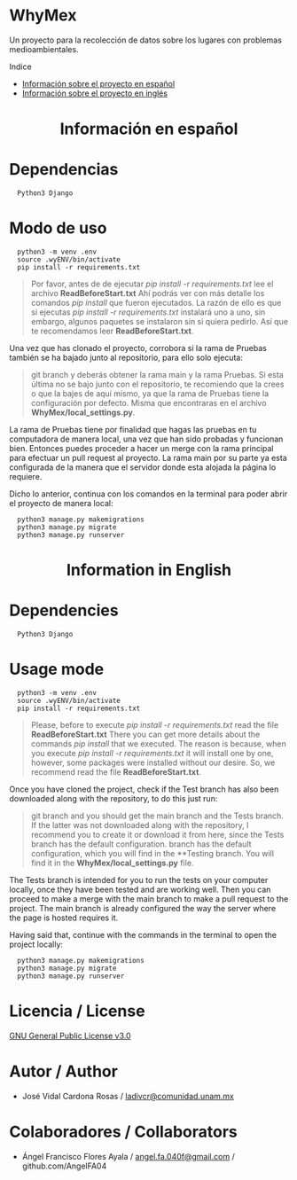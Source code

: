 # WhyMex
Un proyecto para la recolección de datos sobre los lugares con problemas medioambientales. 

Indice
<ul>
  <li><a href="#spanish">Información sobre el proyecto en español</a></li>
  <li><a href="#english">Información sobre el proyecto en inglés</a></li>
</ul>
 
<center><h1><strong><a name = "spanish">Información en español</a></strong></h1></center>

# Dependencias 
``` 
  Python3 Django
```
# Modo de uso

```
  python3 -m venv .env
  source .wyENV/bin/activate
  pip install -r requirements.txt
```
> Por favor, antes de de ejecutar *pip install -r requirements.txt* lee el archivo **ReadBeforeStart.txt**
> Ahí podrás ver con más detalle los comandos *pip install* que fueron ejecutados.
> La razón de ello es que si ejecutas *pip install -r requirements.txt* instalará uno a uno, sin embargo, algunos paquetes se
> instalaron sin si quiera pedirlo. Así que te recomendamos leer **ReadBeforeStart.txt**. 


Una vez que has clonado el proyecto, corrobora si la rama de Pruebas también se ha bajado junto al repositorio, para ello solo ejecuta: 
> git branch 
y deberás obtener la rama main y la rama Pruebas. Si esta última no se bajo junto con el repositorio, te recomiendo que la crees o que la bajes de aquí 
mismo, ya que la rama de Pruebas tiene la configuración por defecto. Misma que encontraras en el archivo **WhyMex/local_settings.py**.

La rama de Pruebas tiene por finalidad que hagas las pruebas en tu computadora de manera local, una vez que han sido probadas y funcionan bien. 
Entonces puedes proceder a hacer un merge con la rama principal para efectuar un pull request al proyecto. La rama main por su parte ya esta 
configurada de la manera que el servidor donde esta alojada la página lo requiere. 

Dicho lo anterior, continua con los comandos en la terminal para poder abrir el proyecto de manera local:

```
  python3 manage.py makemigrations
  python3 manage.py migrate
  python3 manage.py runserver
```

 
<center><h1><strong><a name = "english">Information in English</a></strong></h1></center>

# Dependencies
``` 
  Python3 Django
```
# Usage mode
```
  python3 -m venv .env
  source .wyENV/bin/activate
  pip install -r requirements.txt
```

> Please, before to execute *pip install -r requirements.txt* read the file **ReadBeforeStart.txt**
> There you can get more details about the commands *pip install* that we executed.
> The reason is because, when you execute *pip install -r requirements.txt* it will install one by one, however, some packages
> were installed without our desire. So, we recommend read the file **ReadBeforeStart.txt**. 


Once you have cloned the project, check if the Test branch has also been downloaded along with the repository, to do this just run:  
> git branch 
and you should get the main branch and the Tests branch. If the latter was not downloaded along with the repository,
I recommend you to create it or download it from here, since the Tests branch has the default configuration.
branch has the default configuration, which you will find in the **Testing branch. You will find it in the **WhyMex/local_settings.py** file.

The Tests branch is intended for you to run the tests on your computer locally, once they have been tested and are working well. 
Then you can proceed to make a merge with the main branch to make a pull request to the project. The main branch is already 
configured the way the server where the page is hosted requires it.



Having said that, continue with the commands in the terminal to open the project locally:

```
  python3 manage.py makemigrations
  python3 manage.py migrate
  python3 manage.py runserver
```

# Licencia / License
[GNU General Public License v3.0](https://www.gnu.org/licenses/gpl-3.0.en.html)

# Autor / Author
* José Vidal Cardona Rosas / ladivcr@comunidad.unam.mx

# Colaboradores / Collaborators
* Ángel Francisco Flores Ayala / angel.fa.040f@gmail.com /  github.com/AngelFA04 
